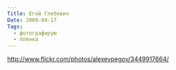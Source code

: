 ```yaml
---
Title: Егой Глебович
Date: 2009-04-17
Tags:
  - фотографирую
  - пленка
---
```


http://www.flickr.com/photos/alexeypegov/3449917664/